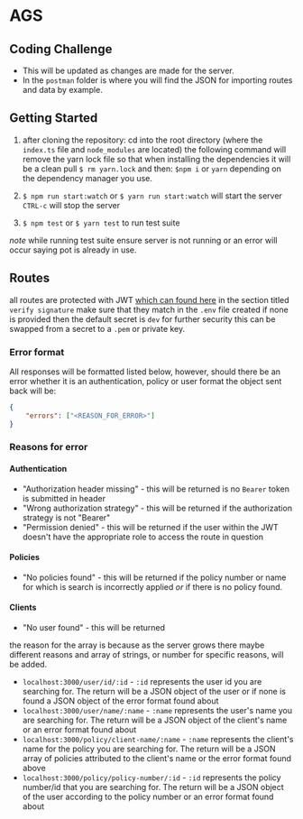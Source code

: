 # AGS
## Coding Challenge 

- This will be updated as changes are made for the server.
- In the `postman` folder is where you will find the JSON for importing routes and data by example.



## Getting Started
1. after cloning the repository: cd into the root directory (where the `index.ts` file and `node_modules` are located) the following command will remove the yarn lock file so that when installing the dependencies it will be a clean pull
`$ rm yarn.lock` and then:  `$npm i` or `yarn` depending on the dependency manager you use.

2. `$ npm run start:watch` or `$ yarn run start:watch` will start the server `CTRL-c` will stop the server

3. `$ npm test` or `$ yarn test` to run test suite

*note* while running test suite ensure server is not running or an error will occur saying pot is already in use.

## Routes
all routes are protected with JWT [which can found here](https://jwt.io/#debugger-io?token=eyJhbGciOiJIUzI1NiIsInR5cCI6IkpXVCJ9.eyJpZCI6ImU4ZmQxNTliLTU3YzQtNGQzNi05YmQ3LWE1OWNhMTMwNTdiYiIsInJvbGUiOiJhZG1pbiJ9.4ji3z_CafXh3wSaU0HepDA_M_Ah8H5PCX8YvXd9uKTo) in the section titled `verify signature` make sure that they match in the `.env` file created if none is provided then the default secret is `dev` for further security this can be swapped from a secret to a `.pem` or private key.

### Error format

All responses will be formatted listed below, however, should there be an error whether it is an authentication, policy or user format the object sent back will be:
```JSON
{
    "errors": ["<REASON_FOR_ERROR>"]
}
```

### Reasons for error
#### Authentication
- "Authorization header missing" - this will be returned is no `Bearer` token is submitted in header
- "Wrong authorization strategy"  - this will be returned if the authorization strategy is not "Bearer"
- "Permission denied" - this will be returned if the user within the JWT doesn't have the appropriate role to access the route in question

#### Policies
- "No policies found" - this will be returned if the policy number or name for which is search is incorrectly applied *or* if there is no policy found.

#### Clients
- "No user found" - this will be returned 

the reason for the array is because as the server grows there maybe different reasons and array of strings, or number for specific reasons, will be added.

- `localhost:3000/user/id/:id` - `:id` represents the user id you are searching for. The return will be a JSON object of the user or if none is found a JSON object of the error format found about
- `localhost:3000/user/name/:name` - `:name` represents the user's name you are searching for. The return will be a JSON object of the client's name or an error format found about
- `localhost:3000/policy/client-name/:name` - `:name` represents the client's name for the policy you are searching for. The return will be a JSON array of policies attributed to the client's name or the error format found above
- `localhost:3000/policy/policy-number/:id` - `:id` represents the policy number/id that you are searching for. The return will be a JSON object of the user according to the policy number or an error format found about
